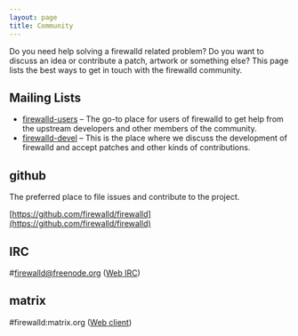 ```yaml
---
layout: page
title: Community
---
```


Do you need help solving a firewalld related problem? Do you want to discuss an idea or contribute a patch, artwork or something else? This page lists the best ways to get in touch with the firewalld community.

## Mailing Lists

 * [firewalld-users](https://lists.fedorahosted.org/archives/list/firewalld-users@lists.fedorahosted.org/) – The go-to place for users of firewalld to get help from the upstream developers and other members of the community.
 * [firewalld-devel](https://lists.fedorahosted.org/archives/list/firewalld-devel@lists.fedorahosted.org/) – This is the place where we discuss the development of firewalld and accept patches and other kinds of contributions.

## github

The preferred place to file issues and contribute to the project.

[https://github.com/firewalld/firewalld](https://github.com/firewalld/firewalld)

## IRC

#firewalld@freenode.org ([Web IRC](https://webchat.freenode.net/?channels=#firewalld))

## matrix

#firewalld:matrix.org ([Web client](https://matrix.to/#/#firewalld:matrix.org))

